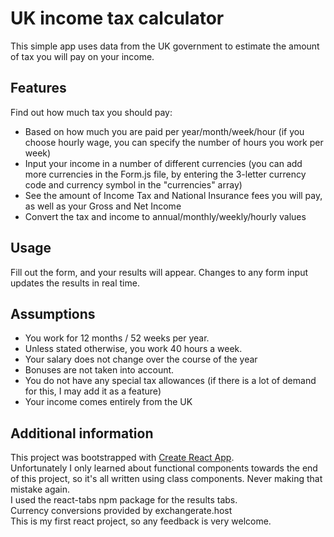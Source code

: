 # UK income tax calculator

This simple app uses data from the UK government to estimate the amount of tax you will pay on your income. 

## Features

Find out how much tax you should pay:
- Based on how much you are paid per year/month/week/hour (if you choose hourly wage, you can specify the number of hours you work per week)
- Input your income in a number of different currencies (you can add more currencies in the Form.js file, by entering the 3-letter currency code and currency symbol in the "currencies" array)
- See the amount of Income Tax and National Insurance fees you will pay, as well as your Gross and Net Income
- Convert the tax and income to annual/monthly/weekly/hourly values

## Usage

Fill out the form, and your results will appear. Changes to any form input updates the results in real time. 

## Assumptions

- You work for 12 months / 52 weeks per year.
- Unless stated otherwise, you work 40 hours a week.
- Your salary does not change over the course of the year  
- Bonuses are not taken into account.
- You do not have any special tax allowances (if there is a lot of demand for this, I may add it as a feature)
- Your income comes entirely from the UK

## Additional information

This project was bootstrapped with [Create React App](https://github.com/facebook/create-react-app).  
Unfortunately I only learned about functional components towards the end of this project, so it's all written using class components. Never making that mistake again.  
I used the react-tabs npm package for the results tabs.  
Currency conversions provided by exchangerate.host  
This is my first react project, so any feedback is very welcome.  

